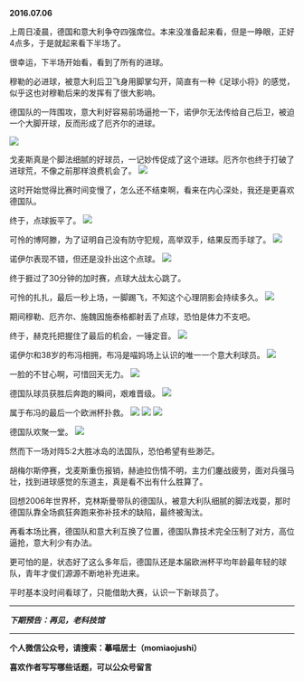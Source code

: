 **2016.07.06**

上周日凌晨，德国和意大利争夺四强席位。本来没准备起来看，但是一睁眼，正好4点多，于是就起来看下半场了。

很幸运，下半场开始看，看到了所有的进球。

穆勒的必进球，被意大利后卫飞身用脚掌勾开，简直有一种《足球小将》的感觉，似乎这也对穆勒后来的发挥有了很大影响。

德国队的一阵围攻，意大利好容易前场逼抢一下，诺伊尔无法传给自己后卫，被迫一个大脚开球，反而形成了厄齐尔的进球。

![](http://upload-images.jianshu.io/upload_images/51001-2122644f40516823.jpg?imageMogr2/auto-orient/strip%7CimageView2/2/w/1240)


戈麦斯真是个脚法细腻的好球员，一记妙传促成了这个进球。厄齐尔也终于打破了进球荒，不像之前那样浪费机会了。
![](http://upload-images.jianshu.io/upload_images/51001-4b4c0fe75e58334b.jpg?imageMogr2/auto-orient/strip%7CimageView2/2/w/1240)

这时开始觉得比赛时间变慢了，怎么还不结束啊，看来在内心深处，我还是更喜欢德国队。

终于，点球扳平了。
![](http://upload-images.jianshu.io/upload_images/51001-c5cd0de441c51500.jpg?imageMogr2/auto-orient/strip%7CimageView2/2/w/1240)

可怜的博阿滕，为了证明自己没有防守犯规，高举双手，结果反而手球了。
![](http://upload-images.jianshu.io/upload_images/51001-078a5863050916de.jpg?imageMogr2/auto-orient/strip%7CimageView2/2/w/1240)

诺伊尔表现不错，但还是没扑出这个点球。
![](http://upload-images.jianshu.io/upload_images/51001-71a37fcc44b9ed59.jpg?imageMogr2/auto-orient/strip%7CimageView2/2/w/1240)

终于捱过了30分钟的加时赛，点球大战太心跳了。

可怜的扎扎，最后一秒上场，一脚踢飞，不知这个心理阴影会持续多久。
![](http://upload-images.jianshu.io/upload_images/51001-dd444e2abed8e2c4.jpg?imageMogr2/auto-orient/strip%7CimageView2/2/w/1240)

期间穆勒、厄齐尔、施魏因施泰格都射丢了点球，恐怕是体力不支吧。

终于，赫克托把握住了最后的机会，一锤定音。
![](http://upload-images.jianshu.io/upload_images/51001-13a204f89619647e.jpg?imageMogr2/auto-orient/strip%7CimageView2/2/w/1240)

诺伊尔和38岁的布冯相拥，布冯是喵妈场上认识的唯一一个意大利球员。
![](http://upload-images.jianshu.io/upload_images/51001-cd31d11e45aaf93e.jpg?imageMogr2/auto-orient/strip%7CimageView2/2/w/1240)

一脸的不甘心啊，可惜回天无力。
![](http://upload-images.jianshu.io/upload_images/51001-ad85534f62e986f7.jpg?imageMogr2/auto-orient/strip%7CimageView2/2/w/1240)

德国队球员获胜后奔跑的瞬间，艰难晋级。
![](http://upload-images.jianshu.io/upload_images/51001-29389a2ea7c47150.jpg?imageMogr2/auto-orient/strip%7CimageView2/2/w/1240)

属于布冯的最后一个欧洲杯扑救。
![](http://upload-images.jianshu.io/upload_images/51001-2790bcbc457c2efc.jpg?imageMogr2/auto-orient/strip%7CimageView2/2/w/1240)
![](http://upload-images.jianshu.io/upload_images/51001-07bed73a912bddab.jpg?imageMogr2/auto-orient/strip%7CimageView2/2/w/1240)
![](http://upload-images.jianshu.io/upload_images/51001-c64c1c77a1e4e6ed.jpg?imageMogr2/auto-orient/strip%7CimageView2/2/w/1240)

德国队欢聚一堂。
![](http://upload-images.jianshu.io/upload_images/51001-9ad75c2727ed8707.jpg?imageMogr2/auto-orient/strip%7CimageView2/2/w/1240)

然而下一场对阵5:2大胜冰岛的法国队，恐怕希望有些渺茫。

胡梅尔斯停赛，戈麦斯重伤报销，赫迪拉伤情不明，主力们鏖战疲劳，面对兵强马壮，找到进球感觉的东道主，真是看不出有什么胜算了。

回想2006年世界杯，克林斯曼带队的德国队，被意大利队细腻的脚法戏耍，那时德国队靠全场疯狂奔跑来弥补技术的缺陷，最终被淘汰。

再看本场比赛，德国队和意大利互换了位置，德国队靠技术完全压制了对方，高位逼抢，意大利少有办法。

更可怕的是，状态好了这么多年后，德国队还是本届欧洲杯平均年龄最年轻的球队，青年才俊们源源不断地补充进来。

平时基本没时间看球了，只能借助大赛，认识一下新球员了。

***

***下期预告：再见，老科技馆***

***

**个人微信公众号，请搜索：摹喵居士（momiaojushi）**

**喜欢作者写写哪些话题，可以公众号留言**